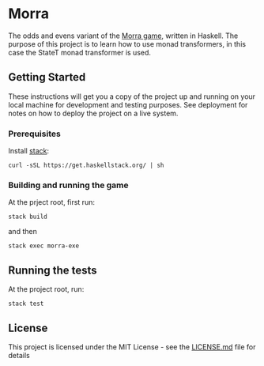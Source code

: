 # Morra

The odds and evens variant of the [Morra game](https://en.wikipedia.org/wiki/Morra_(game)), written in Haskell. The purpose of this project is to learn how to use monad transformers, in this case the StateT monad transformer is used.

## Getting Started

These instructions will get you a copy of the project up and running on your local machine for development and testing purposes. See deployment for notes on how to deploy the project on a live system.

### Prerequisites

Install [stack](https://www.haskellstack.org/):
```
curl -sSL https://get.haskellstack.org/ | sh
```

### Building and running the game

At the prject root, first run:

```
stack build
```

and then

```
stack exec morra-exe
```

## Running the tests

At the project root, run:
```
stack test
```

## License

This project is licensed under the MIT License - see the [LICENSE.md](LICENSE) file for details
